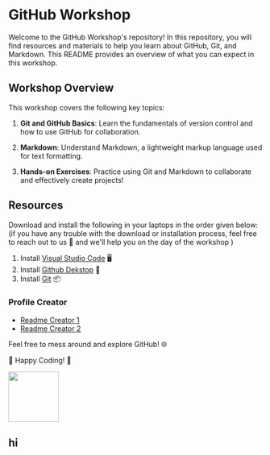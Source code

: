 # GitHub Workshop

Welcome to the GitHub Workshop's repository! In this repository, you will find resources and materials to help you learn about GitHub, Git, and Markdown. This README provides an overview of what you can expect in this workshop.

## Workshop Overview

This workshop covers the following key topics:

1. **Git and GitHub Basics**: Learn the fundamentals of version control and how to use GitHub for collaboration.

2. **Markdown**: Understand Markdown, a lightweight markup language used for text formatting.

3. **Hands-on Exercises**: Practice using Git and Markdown to collaborate and effectively create projects!


## Resources
Download and install the following in your laptops in the order given below: (if you have any trouble with the download or installation process, feel free to reach out to us 💬 and we'll help you on the day of the workshop )

1. Install [Visual Studio Code](https://code.visualstudio.com/download) 🖥️
2. Install [Github Dekstop](https://desktop.github.com/) 🚀
3. Install [Git](https://git-scm.com/downloads) 📦

### Profile Creator 
- [Readme Creator 1](https://rahuldkjain.github.io/gh-profile-readme-generator/)
- [Readme Creator 2](https://gprm.itsvg.in/)

Feel free to mess around and explore GitHub!  🌐 

🚀 Happy Coding! 🚀

<img src="https://firebasestorage.googleapis.com/v0/b/tasc-8df79.appspot.com/o/TASCLogo.png?alt=media&token=885899c8-a49c-46d7-9d22-ebc5507964db" width="100" />



<!-- 
Comments?

                           ████████████                             
                      ██████████████████████████                      
                  ██████████████████████████████████                  
               ████████████████████████████████████████               
             ████████████████████████████████████████████             
           ████████████████████████████████████████████████           
         ████████████████████████████████████████████████████         
       ████████████████████████████████████████████████████████       
      ███████████ █████████████████████████████████  ███████████      
     ███████████       ████████████████████████       ███████████     
    ████████████          █                █          ████████████    
   █████████████                                      █████████████   
  ██████████████                                      ██████████████  
 ████████████████                                    ████████████████ 
 ██████████████                                        ██████████████ 
██████████████                                          ██████████████
█████████████                                            █████████████
█████████████                                            █████████████
█████████████                                            █████████████
█████████████                                            █████████████
█████████████                                            █████████████
██████████████                                          ██████████████
██████████████                                          ██████████████
███████████████                                        ███████████████
 ███████████████                                      ███████████████ 
 █████████████████                                  █████████████████ 
  ███████████████████                            ███████████████████  
   ███████   ██████████████                ████████████████████████   
    █████████  █████████████              ████████████████████████    
     █████████   ██████████                ██████████████████████     
      █████████   █████████                █████████████████████      
       █████████                           ████████████████████       
         █████████                         ██████████████████         
           ████████████████                ████████████████           
             ██████████████                ██████████████             
                ███████████                ███████████                
                  █████████                █████████                  
                       ███                  ████                 




                                                                      
  ██████████████████████████████████████████████████████████████████  
██████████████████████████████████████████████████████████████████████
██████████████████████████████████████████████████████████████████████
██████████████████████████████████████████████████████████████████████
██████████████████████████████████████████████████████████████████████
██████████████████████████████████████████████████████████████████████
███████████      █████████████       ████████████      ███████████████
███████████        █████████         ████████████      ███████████████
███████████         ███████          ████████████      ███████████████
███████████           ███            ████████████      ███████████████
███████████                          ████████████      ███████████████
███████████     ██           ██      ████████████      ███████████████
███████████     ███         ███      ██████                  █████████
███████████     █████     █████      ████████              ███████████
███████████     ██████   ██████      █████████           █████████████
███████████     ███████████████      ███████████        ██████████████
███████████     ███████████████      ████████████     ████████████████
███████████     ███████████████      ██████████████  █████████████████
██████████████████████████████████████████████████████████████████████
██████████████████████████████████████████████████████████████████████
██████████████████████████████████████████████████████████████████████
██████████████████████████████████████████████████████████████████████
██████████████████████████████████████████████████████████████████████
  ██████████████████████████████████████████████████████████████████  



                               ████████                               
                             ███████████                              
                            ██████████████                            
                          ██████████████████                          
                         █████████████████████                        
                           █████████████████████                      
                    ████     █████████████████████                    
                  ████████     █████████████████████                  
                 ███████████     ████████████████████                 
               ███████████████         ████████████████               
             █████████████████          █████████████████             
           ███████████████████          ███████████████████           
         ██████████████████████         █████████████████████         
       ██████████████████████████         █████████████████████       
      ████████████████████████████   ██     ████████████████████      
    ██████████████████████████████   ████    █████████████████████    
  ████████████████████████████████   ██████    █████████████████████  
██████████████████████████████████   ████████        █████████████████
██████████████████████████████████   ████████         ████████████████
██████████████████████████████████   ████████         ████████████████
██████████████████████████████████   █████████        ████████████████
  ████████████████████████████████   ██████████     ████████████████  
    ██████████████████████████████   ██████████████████████████████   
      ████████████████████████████   ████████████████████████████     
       ███████████████████████████   ██████████████████████████       
         ██████████████████████        ██████████████████████         
           ███████████████████          ███████████████████           
             █████████████████          █████████████████             
               ████████████████        █████████████████              
                 ████████████████     ███████████████                 
                  ██████████████████████████████████                  
                    ██████████████████████████████                    
                      ██████████████████████████                      
                        ██████████████████████                        
                          ██████████████████                          
                            ███████████████                           
                              ███████████                             
                               ████████                               
-->
## hi

